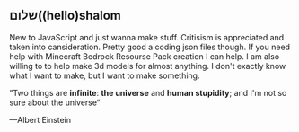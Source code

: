 ## שלום((hello)shalom

<!--
**half-potato-guy/half-potato-guy** is a ✨ _special_ ✨ repository because its `README.md` (this file) appears on your GitHub profile.

Here are some ideas to get you started:

- 🔭 I’m currently working on ...
- 🌱 I’m currently learning ...
- 👯 I’m looking to collaborate on ...
- 🤔 I’m looking for help with ...
- 💬 Ask me about ...
- 📫 How to reach me: ...
- 😄 Pronouns: ...
- ⚡ Fun fact: ...
-->
New to JavaScript and just wanna make stuff. Critisism is appreciated and taken into cansideration. Pretty good a coding json files though. If you need help with Minecraft Bedrock Resourse Pack creation I can help. I am also willing to to help make 3d models for almost anything. I don't exactly know what I want to make, but I want to make something.

”Two things are **infinite**: **the universe** and **human stupidity**; and I'm not so sure about the universe“ 

—Albert Einstein

